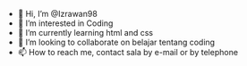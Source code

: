 - 👋 Hi, I’m @Izrawan98
- 👀 I’m interested in Coding
- 🌱 I’m currently learning html and css
- 💞️ I’m looking to collaborate on belajar tentang coding
- 📫 How to reach me, contact sala by e-mail or by telephone

<!---
Izrawan98/Izrawan98 is a ✨ special ✨ repository because its `README.md` (this file) appears on your GitHub profile.
You can click the Preview link to take a look at your changes.
--->
